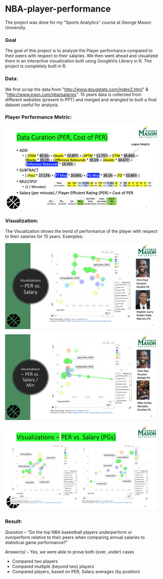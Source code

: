 # NBA-player-performance
The project was done for my "Sports Analytics" course at George Mason University.

### Goal
The goal of this project is to analyze the Player performance compared to their peers with respect to their salaries. We then went ahead and visualized them in an interactive visualization built using GoogleVis Library in R. The project is completely built in R.

### Data:
We first scrap the data from "http://www.dougstats.com/index2.html" & "http://www.espn.com/nba/salaries". 15 years data is collected from different websites (present in PPT) and merged and wrangled to built a final dataset useful for analysis.

### Player Performance Metric:
![performance metric](pics/performance_metric.png)

### Visualization:
The Visualization shows the trend of performance of the player with respect to their salaries for 15 years.
Examples:

![1](pics/visualization1.png)

![2](pics/visualization2.png)

![3](pics/visualization3.png)

### Result:
*Question* – “Do the top NBA basketball players underperform or overperform relative to their peers when comparing annual salaries to statistical game performance?”  

*Answer(s)* – Yes, we were able to prove both (over, under) cases
- Compared two players
- Compared multiple (beyond two) players
- Compared players, based on PER, Salary averages (by position)
